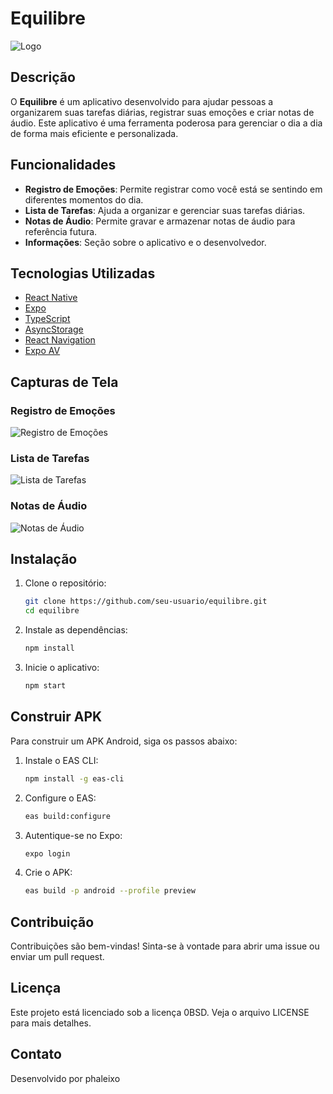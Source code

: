 # Equilibre

![Logo](./src/assets/adaptive-icon.png)

## Descrição

O **Equilibre** é um aplicativo desenvolvido  para ajudar pessoas  a organizarem suas tarefas diárias, registrar suas emoções e criar notas de áudio. Este aplicativo é uma ferramenta poderosa para gerenciar o dia a dia de forma mais eficiente e personalizada.

## Funcionalidades

- **Registro de Emoções**: Permite registrar como você está se sentindo em diferentes momentos do dia.
- **Lista de Tarefas**: Ajuda a organizar e gerenciar suas tarefas diárias.
- **Notas de Áudio**: Permite gravar e armazenar notas de áudio para referência futura.
- **Informações**: Seção sobre o aplicativo e o desenvolvedor.

## Tecnologias Utilizadas

- [React Native](https://reactnative.dev/)
- [Expo](https://expo.dev/)
- [TypeScript](https://www.typescriptlang.org/)
- [AsyncStorage](https://react-native-async-storage.github.io/async-storage/)
- [React Navigation](https://reactnavigation.org/)
- [Expo AV](https://docs.expo.dev/versions/latest/sdk/av/)

## Capturas de Tela

### Registro de Emoções
![Registro de Emoções](./screenshots/emotion-tracker.png)

### Lista de Tarefas
![Lista de Tarefas](./screenshots/task-list.png)

### Notas de Áudio
![Notas de Áudio](./screenshots/audio-notes.png)

## Instalação

1. Clone o repositório:
    ```sh
    git clone https://github.com/seu-usuario/equilibre.git
    cd equilibre
    ```

2. Instale as dependências:
    ```sh
    npm install
    ```

3. Inicie o aplicativo:
    ```sh
    npm start
    ```

## Construir APK

Para construir um APK Android, siga os passos abaixo:

1. Instale o EAS CLI:
    ```sh
    npm install -g eas-cli
    ```

2. Configure o EAS:
    ```sh
    eas build:configure
    ```

3. Autentique-se no Expo:
    ```sh
    expo login
    ```

4. Crie o APK:
    ```sh
    eas build -p android --profile preview
    ```

## Contribuição

Contribuições são bem-vindas! Sinta-se à vontade para abrir uma issue ou enviar um pull request.

## Licença

Este projeto está licenciado sob a licença 0BSD. Veja o arquivo LICENSE para mais detalhes.

## Contato

Desenvolvido por phaleixo 

